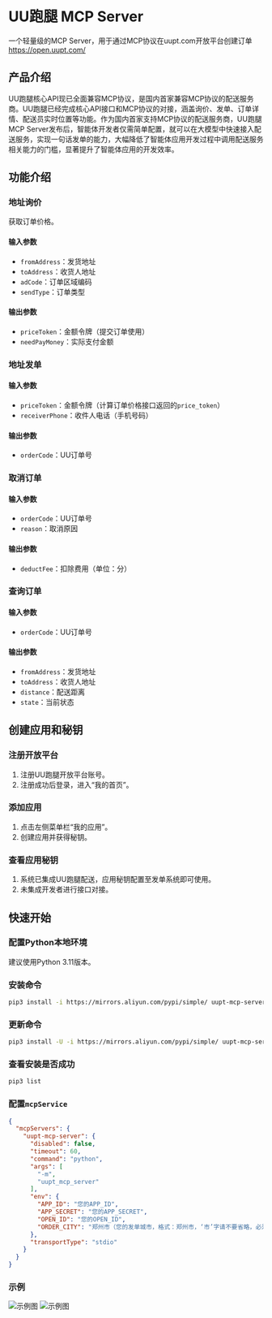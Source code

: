 # UU跑腿 MCP Server

一个轻量级的MCP Server，用于通过MCP协议在uupt.com开放平台创建订单
https://open.uupt.com/

## 产品介绍

UU跑腿核心API现已全面兼容MCP协议，是国内首家兼容MCP协议的配送服务商。UU跑腿已经完成核心API接口和MCP协议的对接，涵盖询价、发单、订单详情、配送员实时位置等功能。作为国内首家支持MCP协议的配送服务商，UU跑腿MCP Server发布后，智能体开发者仅需简单配置，就可以在大模型中快速接入配送服务，实现一句话发单的能力，大幅降低了智能体应用开发过程中调用配送服务相关能力的门槛，显著提升了智能体应用的开发效率。

## 功能介绍

### 地址询价

获取订单价格。

#### 输入参数

- `fromAddress`：发货地址
- `toAddress`：收货人地址
- `adCode`：订单区域编码
- `sendType`：订单类型

#### 输出参数

- `priceToken`：金额令牌（提交订单使用）
- `needPayMoney`：实际支付金额

### 地址发单

#### 输入参数

- `priceToken`：金额令牌（计算订单价格接口返回的`price_token`）
- `receiverPhone`：收件人电话（手机号码）

#### 输出参数

- `orderCode`：UU订单号

### 取消订单

#### 输入参数

- `orderCode`：UU订单号
- `reason`：取消原因

#### 输出参数

- `deductFee`：扣除费用（单位：分）

### 查询订单

#### 输入参数

- `orderCode`：UU订单号

#### 输出参数

- `fromAddress`：发货地址
- `toAddress`：收货人地址
- `distance`：配送距离
- `state`：当前状态

## 创建应用和秘钥

### 注册开放平台

1. 注册UU跑腿开放平台账号。
2. 注册成功后登录，进入“我的首页”。

### 添加应用

1. 点击左侧菜单栏“我的应用”。
2. 创建应用并获得秘钥。

### 查看应用秘钥

1. 系统已集成UU跑腿配送，应用秘钥配置至发单系统即可使用。
2. 未集成开发者进行接口对接。

## 快速开始

### 配置Python本地环境

建议使用Python 3.11版本。

### 安装命令

```bash
pip3 install -i https://mirrors.aliyun.com/pypi/simple/ uupt-mcp-server
```

### 更新命令

```bash
pip3 install -U -i https://mirrors.aliyun.com/pypi/simple/ uupt-mcp-server
```

### 查看安装是否成功

```bash
pip3 list
```

### 配置`mcpService`

```json
{
  "mcpServers": {
    "uupt-mcp-server": {
      "disabled": false,
      "timeout": 60,
      "command": "python",
      "args": [
        "-m",
        "uupt_mcp_server"
      ],
      "env": {
        "APP_ID": "您的APP_ID",
        "APP_SECRET": "您的APP_SECRET",
        "OPEN_ID": "您的OPEN_ID",
        "ORDER_CITY": "郑州市（您的发单城市，格式：郑州市，‘市’字请不要省略，必须要有）"
      },
      "transportType": "stdio"
    }
  }
}
```

### 示例

![示例图](https://open.uupt.com/img/mcp-demo-1.584e5cae.png)
![示例图](https://open.uupt.com/img/mcp-demo-2.70f7dcf2.png)